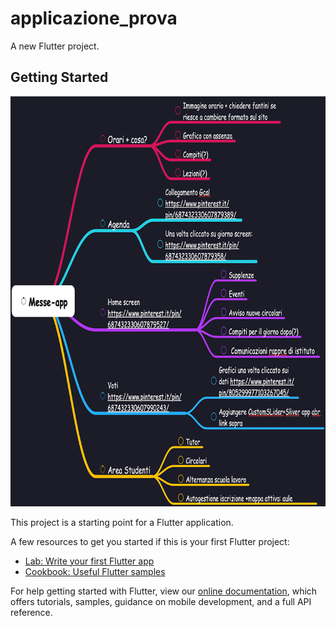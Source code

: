 # applicazione_prova

A new Flutter project.

## Getting Started

![Image description](https://github.com/Lomba8/messe-app-status/blob/master/Messe-app%2C%2010:1:20.png)

This project is a starting point for a Flutter application.

A few resources to get you started if this is your first Flutter project:

- [Lab: Write your first Flutter app](https://flutter.dev/docs/get-started/codelab)
- [Cookbook: Useful Flutter samples](https://flutter.dev/docs/cookbook)

For help getting started with Flutter, view our
[online documentation](https://flutter.dev/docs), which offers tutorials,
samples, guidance on mobile development, and a full API reference.
